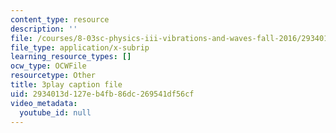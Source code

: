 ```yaml
---
content_type: resource
description: ''
file: /courses/8-03sc-physics-iii-vibrations-and-waves-fall-2016/2934013d127eb4fb86dc269541df56cf_J1uHGy1tRmM.srt
file_type: application/x-subrip
learning_resource_types: []
ocw_type: OCWFile
resourcetype: Other
title: 3play caption file
uid: 2934013d-127e-b4fb-86dc-269541df56cf
video_metadata:
  youtube_id: null
---
```

